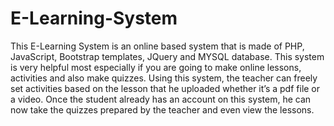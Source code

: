 # E-Learning-System
This E-Learning System is an online based system that is made of PHP, JavaScript, Bootstrap templates, JQuery and MYSQL database. This system is very helpful most especially if you are going to make online lessons, activities and also make quizzes. Using this system, the teacher can freely set activities based on the lesson that he uploaded whether it’s a pdf file or a video. Once the student already has an account on this system, he can now take the quizzes prepared by the teacher and even view the lessons.
